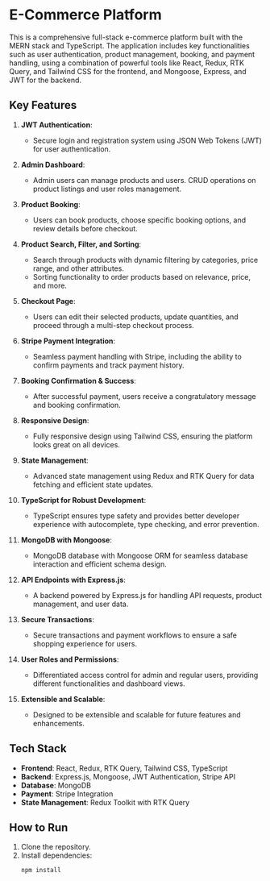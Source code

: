 # E-Commerce Platform

This is a comprehensive full-stack e-commerce platform built with the MERN stack and TypeScript. The application includes key functionalities such as user authentication, product management, booking, and payment handling, using a combination of powerful tools like React, Redux, RTK Query, and Tailwind CSS for the frontend, and Mongoose, Express, and JWT for the backend.

## Key Features

1. **JWT Authentication**:

   - Secure login and registration system using JSON Web Tokens (JWT) for user authentication.

2. **Admin Dashboard**:

   - Admin users can manage products and users. CRUD operations on product listings and user roles management.

3. **Product Booking**:

   - Users can book products, choose specific booking options, and review details before checkout.

4. **Product Search, Filter, and Sorting**:

   - Search through products with dynamic filtering by categories, price range, and other attributes.
   - Sorting functionality to order products based on relevance, price, and more.

5. **Checkout Page**:

   - Users can edit their selected products, update quantities, and proceed through a multi-step checkout process.

6. **Stripe Payment Integration**:

   - Seamless payment handling with Stripe, including the ability to confirm payments and track payment history.

7. **Booking Confirmation & Success**:

   - After successful payment, users receive a congratulatory message and booking confirmation.

8. **Responsive Design**:

   - Fully responsive design using Tailwind CSS, ensuring the platform looks great on all devices.

9. **State Management**:

   - Advanced state management using Redux and RTK Query for data fetching and efficient state updates.

10. **TypeScript for Robust Development**:

    - TypeScript ensures type safety and provides better developer experience with autocomplete, type checking, and error prevention.

11. **MongoDB with Mongoose**:

    - MongoDB database with Mongoose ORM for seamless database interaction and efficient schema design.

12. **API Endpoints with Express.js**:

    - A backend powered by Express.js for handling API requests, product management, and user data.

13. **Secure Transactions**:

    - Secure transactions and payment workflows to ensure a safe shopping experience for users.

14. **User Roles and Permissions**:

    - Differentiated access control for admin and regular users, providing different functionalities and dashboard views.

15. **Extensible and Scalable**:
    - Designed to be extensible and scalable for future features and enhancements.

## Tech Stack

- **Frontend**: React, Redux, RTK Query, Tailwind CSS, TypeScript
- **Backend**: Express.js, Mongoose, JWT Authentication, Stripe API
- **Database**: MongoDB
- **Payment**: Stripe Integration
- **State Management**: Redux Toolkit with RTK Query

## How to Run

1. Clone the repository.
2. Install dependencies:
   ```bash
   npm install
   ```
